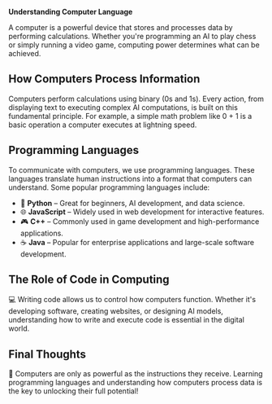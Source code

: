 **Understanding Computer Language**

A computer is a powerful device that stores and processes data by performing calculations. Whether you're programming an AI to play chess or simply running a video game, computing power determines what can be achieved.

## How Computers Process Information
Computers perform calculations using binary (0s and 1s). Every action, from displaying text to executing complex AI computations, is built on this fundamental principle. For example, a simple math problem like 0 + 1 is a basic operation a computer executes at lightning speed.

## Programming Languages
To communicate with computers, we use programming languages. These languages translate human instructions into a format that computers can understand. Some popular programming languages include:

- 🐍 **Python** – Great for beginners, AI development, and data science.
- 🌐 **JavaScript** – Widely used in web development for interactive features.
- 🎮 **C++** – Commonly used in game development and high-performance applications.
- ☕ **Java** – Popular for enterprise applications and large-scale software development.

## The Role of Code in Computing
💻 Writing code allows us to control how computers function. Whether it's developing software, creating websites, or designing AI models, understanding how to write and execute code is essential in the digital world.

## Final Thoughts
🚀 Computers are only as powerful as the instructions they receive. Learning programming languages and understanding how computers process data is the key to unlocking their full potential!
